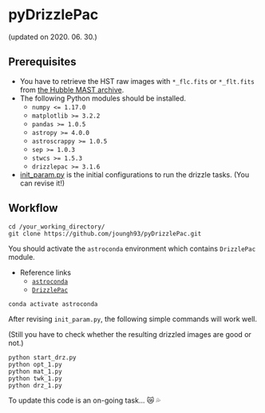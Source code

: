 # pyDrizzlePac
(updated on 2020. 06. 30.)

## Prerequisites
* You have to retrieve the HST raw images with ``*_flc.fits`` or ``*_flt.fits`` from [the Hubble MAST archive](http://archive.stsci.edu/hst/search.php).
* The following Python modules should be installed.
  * ``numpy <= 1.17.0``
  * ``matplotlib >= 3.2.2``
  * ``pandas >= 1.0.5``
  * ``astropy >= 4.0.0``
  * ``astroscrappy >= 1.0.5``
  * ``sep >= 1.0.3``
  * ``stwcs >= 1.5.3``
  * ``drizzlepac >= 3.1.6``
* [init_param.py](https://github.com/joungh93/pyDrizzlePac/blob/master/init_param.py) is the initial configurations to run the drizzle tasks. (You can revise it!)


## Workflow
```
cd /your_working_directory/
git clone https://github.com/joungh93/pyDrizzlePac.git
```
You should activate the ``astroconda`` environment which contains ``DrizzlePac`` module.
* Reference links
  * [``astroconda``](https://astroconda.readthedocs.io/en/latest/getting_started.html#)
  * [``DrizzlePac``](https://drizzlepac.readthedocs.io/en/latest/)

```
conda activate astroconda
```

After revising ``init_param.py``, the following simple commands will work well.

(Still you have to check whether the resulting drizzled images are good or not.)

```
python start_drz.py
python opt_1.py
python mat_1.py
python twk_1.py
python drz_1.py
```

To update this code is an on-going task... :crying_cat_face: :sweat_drops:
